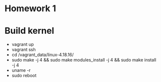 Homework 1
========

Build kernel
========================

* vagrant up
* vagrant ssh
* cd /vagrant_data/linux-4.18.16/
* sudo make -j 4 && sudo make modules_install -j 4 && sudo make install -j 4
* uname -r
* sudo reboot

